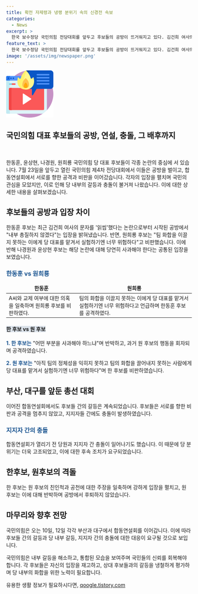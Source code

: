 ```yaml
---
title: 확전 자제령과 냉랭 분위기 속의 신경전 속보
categories:
  - News
excerpt: >
  한국 보수정당 국민의힘 전당대회를 앞두고 후보들의 공방이 뜨거워지고 있다. 김건희 여사의 문자를 읽씹했다는 논란에 대해 후보들은 의견을 나누었는데, 윤상현, 나경원은 사과를 촉구하고, 한동훈은 사과를 거부했다. 이에 원희룡은 팀의 화합을 이끌지 못하는 사람에게 당 대표를 맡기기엔 위험하다고 언급했다. 이와 함께 후보들 간의 경쟁과 갈등이 연설회장 내외에서 고조되고 있다. 
feature_text: >
  한국 보수정당 국민의힘 전당대회를 앞두고 후보들의 공방이 뜨거워지고 있다. 김건희 여사의 문자를 읽씹했다는 논란에 대해 후보들은 의견을 나누었는데, 윤상현, 나경원은 사과를 촉구하고, 한동훈은 사과를 거부했다. 이에 원희룡은 팀의 화합을 이끌지 못하는 사람에게 당 대표를 맡기기엔 위험하다고 언급했다. 이와 함께 후보들 간의 경쟁과 갈등이 연설회장 내외에서 고조되고 있다. 
image: '/assets/img/newspaper.png'
---
```


<p><img src="/assets/img/news.png" alt="rentncar 속보" /></p>

<h2>국민의힘 대표 후보들의 공방, 연설, 충돌, 그 배후까지</h2>

<p data-ke-size="size16">&nbsp;</p>

<p>한동훈, 윤상현, 나경원, 원희룡 국민의힘 당 대표 후보들이 각종 논란의 중심에 서 있습니다. 7월 23일을 앞두고 열린 국민의힘 제4차 전당대회에서 이들은 공방을 벌이고, 합동연설회에서 서로를 향한 공격과 비판을 이어갔습니다. 각자의 입장을 펼치며 국민의 관심을 모았지만, 이로 인해 당 내부의 갈등과 충돌이 불거져 나왔습니다. 이에 대한 상세한 내용을 살펴보겠습니다.</p>

<h2>후보들의 공방과 입장 차이</h2>

<p>한동훈 후보는 최근 김건희 여사의 문자를 '읽씹'했다는 논란으로부터 시작된 공방에서 "내부 총질하지 않겠다"는 입장을 밝혀냈습니다. 반면, 원희룡 후보는 "팀 화합을 이끌지 못하는 이에게 당 대표를 맡겨서 실험하기엔 너무 위험하다"고 비판했습니다. 이에 반해 나경원과 윤상현 후보는 해당 논란에 대해 당연히 사과해야 한다는 공통된 입장을 보였습니다.</p>

<h3><b><span style="color: #1a5490;">한동훈 vs 원희룡</span></b></h3>

<table>
    <thead>
        <tr>
            <td style="text-align: center; height: 17px;"><b>한동훈</b></td>
            <td style="text-align: center; height: 17px;"><b>원희룡</b></td>
        </tr>
    </thead>
    <tbody>
        <tr>
            <td>A씨와 교제 여부에 대한 의혹을 일축하며 원희룡 후보를 비판하였다.</td>
            <td>팀의 화합을 이끌지 못하는 이에게 당 대표를 맡겨서 실험하기엔 너무 위험하다고 언급하며 한동훈 후보를 공격하였다.</td>
        </tr>
    </tbody>
</table>

<h4><b><span style="background-color: #21538527;">한 후보 vs 원 후보</span></b></h4>

<p><b><span style="color: #1a5490;">1. 한 후보는</span></b> "어떤 부분을 사과해야 하느냐"며 반박하고, 과거 원 후보의 행동을 회자되며 공격하였습니다.</p>

<p><b><span style="color: #1a5490;">2. 원 후보는</span></b> "아직 팀의 정체성을 익히지 못하고 팀의 화합을 끌어내지 못하는 사람에게 당 대표를 맡겨서 실험하기엔 너무 위험하다"며 한 후보를 비판하였습니다.</p>

<h2>부산, 대구를 앞둔 총선 대회</h2>

<p>이어진 합동연설회에서도 후보들 간의 갈등은 계속되었습니다. 후보들은 서로를 향한 비판과 공격을 멈추지 않았고, 지지자들 간에도 충돌이 발생하였습니다.</p>

<h3><b><span style="color: #1a5490;">지지자 간의 충돌</span></b></h3>

<p>합동연설회가 열리기 전 당원과 지지자 간 충돌이 일어나기도 했습니다. 이 때문에 당 분위기는 더욱 고조되었고, 이에 대한 후속 조치가 요구되었습니다.</p>

<h2>한후보, 원후보의 격돌</h2>

<p>한 후보는 원 후보의 친인척과 공천에 대한 주장을 일축하며 강하게 입장을 펼치고, 원 후보는 이에 대해 반박하며 공방에서 후퇴하지 않았습니다.</p>

<h2>마무리와 향후 전망</h2>

<p>국민의힘은 오는 10일, 12일 각각 부산과 대구에서 합동연설회를 이어갑니다. 이에 따라 후보들 간의 갈등과 당 내부 갈등, 지지자 간의 충돌에 대한 대응이 요구될 것으로 보입니다.</p>

<p>국민의힘은 내부 갈등을 해소하고, 통합된 모습을 보여주며 국민들의 신뢰를 회복해야 합니다. 각 후보들은 자신의 입장을 재고하고, 상대 후보들과의 갈등을 냉철하게 평가하며 당 내부의 화합을 위한 노력이 필요합니다.</p>
유용한 생활 정보가 필요하시다면, <a href="https://qoogle.tistory.com" rel="dofollow">qoogle.tistory.com</a>


